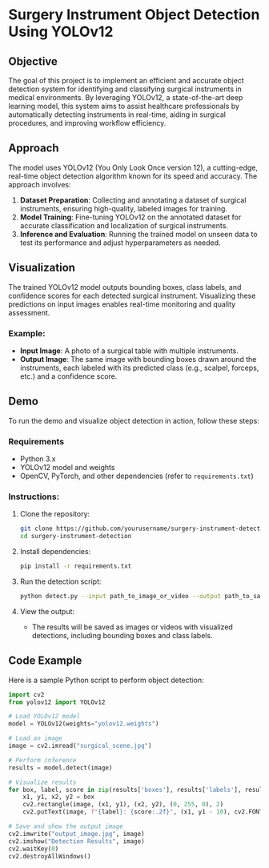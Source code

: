 # Surgery Instrument Object Detection Using YOLOv12

## Objective
The goal of this project is to implement an efficient and accurate object detection system for identifying and classifying surgical instruments in medical environments. By leveraging YOLOv12, a state-of-the-art deep learning model, this system aims to assist healthcare professionals by automatically detecting instruments in real-time, aiding in surgical procedures, and improving workflow efficiency.

## Approach
The model uses YOLOv12 (You Only Look Once version 12), a cutting-edge, real-time object detection algorithm known for its speed and accuracy. The approach involves:

1. **Dataset Preparation**: Collecting and annotating a dataset of surgical instruments, ensuring high-quality, labeled images for training.
2. **Model Training**: Fine-tuning YOLOv12 on the annotated dataset for accurate classification and localization of surgical instruments.
3. **Inference and Evaluation**: Running the trained model on unseen data to test its performance and adjust hyperparameters as needed.

## Visualization
The trained YOLOv12 model outputs bounding boxes, class labels, and confidence scores for each detected surgical instrument. Visualizing these predictions on input images enables real-time monitoring and quality assessment.

### Example:
- **Input Image**: A photo of a surgical table with multiple instruments.
- **Output Image**: The same image with bounding boxes drawn around the instruments, each labeled with its predicted class (e.g., scalpel, forceps, etc.) and a confidence score.

## Demo
To run the demo and visualize object detection in action, follow these steps:

### Requirements
- Python 3.x
- YOLOv12 model and weights
- OpenCV, PyTorch, and other dependencies (refer to `requirements.txt`)

### Instructions:
1. Clone the repository:
    ```bash
    git clone https://github.com/yourusername/surgery-instrument-detection.git
    cd surgery-instrument-detection
    ```

2. Install dependencies:
    ```bash
    pip install -r requirements.txt
    ```

3. Run the detection script:
    ```bash
    python detect.py --input path_to_image_or_video --output path_to_save_results
    ```

4. View the output:
   - The results will be saved as images or videos with visualized detections, including bounding boxes and class labels.

## Code Example
Here is a sample Python script to perform object detection:

```python
import cv2
from yolov12 import YOLOv12

# Load YOLOv12 model
model = YOLOv12(weights="yolov12.weights")

# Load an image
image = cv2.imread("surgical_scene.jpg")

# Perform inference
results = model.detect(image)

# Visualize results
for box, label, score in zip(results['boxes'], results['labels'], results['scores']):
    x1, y1, x2, y2 = box
    cv2.rectangle(image, (x1, y1), (x2, y2), (0, 255, 0), 2)
    cv2.putText(image, f"{label}: {score:.2f}", (x1, y1 - 10), cv2.FONT_HERSHEY_SIMPLEX, 0.9, (255, 0, 0), 2)

# Save and show the output image
cv2.imwrite("output_image.jpg", image)
cv2.imshow("Detection Results", image)
cv2.waitKey(0)
cv2.destroyAllWindows()
